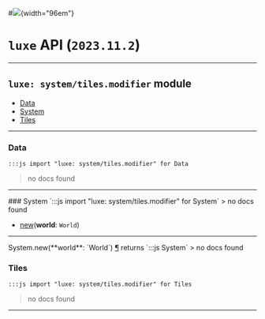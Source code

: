 #![](../../../../../../images/luxe-dark.svg){width="96em"}

# `luxe` API (`2023.11.2`)  


---

## `luxe: system/tiles.modifier` module

- [Data](#data)   
- [System](#system)   
- [Tiles](#tiles)   

---

### Data
`:::js import "luxe: system/tiles.modifier" for Data`
> no docs found


<hr/>
### System
`:::js import "luxe: system/tiles.modifier" for System`
> no docs found

- [new](#System.new)(**world**: `World`)

<hr/>
<endpoint module="luxe: system/tiles.modifier" class="System" signature="new(world : World)"></endpoint>
<signature id="System.new">System.new(**world**: `World`)
<a class="headerlink" href="#System.new" title="Permanent link">¶</a></signature>
<span class='api_ret'>returns</span> `:::js System`
> no docs found   

### Tiles
`:::js import "luxe: system/tiles.modifier" for Tiles`
> no docs found


<hr/>
